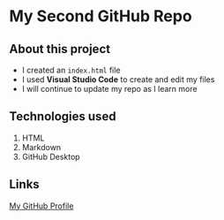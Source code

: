 # My Second GitHub Repo

## About this project
- I created an `index.html` file
- I used **Visual Studio Code** to create and edit my files
- I will continue to update my repo as I learn more

## Technologies used
1. HTML
2. Markdown
3. GitHub Desktop

## Links
[My GitHub Profile](https://github.com/combsa8)
 
